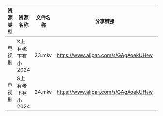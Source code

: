 | 资源类型 | 资源名称        | 文件名称   | 分享链接                                 | 更新时间                |
| ---- | ----------- | ------ | ------------------------------------ | ------------------- |
| 电视剧  | S上有老下有小2024 | 23.mkv | https://www.alipan.com/s/GAgAoekUHew | 2024-07-11 00:08:05 |
| 电视剧  | S上有老下有小2024 | 24.mkv | https://www.alipan.com/s/GAgAoekUHew | 2024-07-11 00:08:05 |
